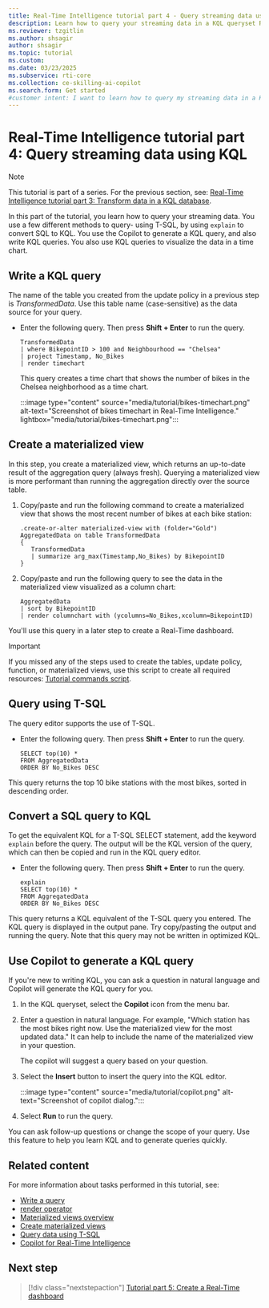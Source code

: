 ```yaml
---
title: Real-Time Intelligence tutorial part 4 - Query streaming data using KQL
description: Learn how to query your streaming data in a KQL queryset Real-Time Intelligence.
ms.reviewer: tzgitlin
ms.author: shsagir
author: shsagir
ms.topic: tutorial
ms.custom:
ms.date: 03/23/2025
ms.subservice: rti-core
ms.collection: ce-skilling-ai-copilot
ms.search.form: Get started
#customer intent: I want to learn how to query my streaming data in a KQL queryset in Real-Time Intelligence.
---
```

# Real-Time Intelligence tutorial part 4: Query streaming data using KQL

> [!NOTE]
> This tutorial is part of a series. For the previous section, see: [Real-Time Intelligence tutorial part 3: Transform data in a KQL database](tutorial-3-transform-kql-database.md).

In this part of the tutorial, you learn how to query your streaming data. You use a few different methods to query- using T-SQL, by using `explain` to convert SQL to KQL. You use the Copilot to generate a KQL query, and also write KQL queries. You also use KQL queries to visualize the data in a time chart.
    

## Write a KQL query

The name of the table you created from the update policy in a previous step is *TransformedData*. Use this table name (case-sensitive) as the data source for your query.

- Enter the following query. Then press **Shift + Enter** to run the query.

    ```kusto
    TransformedData
    | where BikepointID > 100 and Neighbourhood == "Chelsea"
    | project Timestamp, No_Bikes
    | render timechart
    ```

    This query creates a time chart that shows the number of bikes in the Chelsea neighborhood as a time chart.

    :::image type="content" source="media/tutorial/bikes-timechart.png" alt-text="Screenshot of bikes timechart in Real-Time Intelligence." lightbox="media/tutorial/bikes-timechart.png":::

## Create a materialized view

In this step, you create a materialized view, which returns an up-to-date result of the aggregation query (always fresh). Querying a materialized view is more performant than running the aggregation directly over the source table.

1. Copy/paste and run the following command to create a materialized view that shows the most recent number of bikes at each bike station:

    ``` kusto
    .create-or-alter materialized-view with (folder="Gold") AggregatedData on table TransformedData
    {
       TransformedData
       | summarize arg_max(Timestamp,No_Bikes) by BikepointID
    }
    ```

1. Copy/paste and run the following query to see the data in the materialized view visualized as a column chart:

    ```kusto
    AggregatedData
    | sort by BikepointID
    | render columnchart with (ycolumns=No_Bikes,xcolumn=BikepointID)
    ```

You'll use this query in a later step to create a Real-Time dashboard.

> [!IMPORTANT]
> If you missed any of the steps used to create the tables, update policy, function, or materialized views, use this script to create all required resources: [Tutorial commands script](https://github.com/microsoft/fabric-samples/blob/main/docs-samples/real-time-intelligence/tutorial-commands-script.kql).


## Query using T-SQL

The query editor supports the use of T-SQL. 

- Enter the following query. Then press **Shift + Enter** to run the query.
    
    ```kusto
    SELECT top(10) *
    FROM AggregatedData
    ORDER BY No_Bikes DESC
    ```

This query returns the top 10 bike stations with the most bikes, sorted in descending order.

## Convert a SQL query to KQL

To get the equivalent KQL for a T-SQL SELECT statement, add the keyword `explain` before the query. The output will be the KQL version of the query, which can then be copied and run in the KQL query editor.

- Enter the following query. Then press **Shift + Enter** to run the query.

    ```kusto
    explain
    SELECT top(10) *
    FROM AggregatedData
    ORDER BY No_Bikes DESC
    ```

This query returns a KQL equivalent of the T-SQL query you entered. The KQL query is displayed in the output pane. Try copy/pasting the output and running the query. Note that this query may not be written in optimized KQL.
    
## Use Copilot to generate a KQL query

If you're new to writing KQL, you can ask a question in natural language and Copilot will generate the KQL query for you.

1. In the KQL queryset, select the **Copilot** icon from the menu bar.
1. Enter a question in natural language. For example, "Which station has the most bikes right now. Use the materialized view for the most updated data." It can help to include the name of the materialized view in your question.

    The copilot will suggest a query based on your question.
1. Select the **Insert** button to insert the query into the KQL editor.

    :::image type="content" source="media/tutorial/copilot.png" alt-text="Screenshot of copilot dialog.":::

1. Select **Run** to run the query.

You can ask follow-up questions or change the scope of your query. Use this feature to help you learn KQL and to generate queries quickly.

## Related content

For more information about tasks performed in this tutorial, see:

* [Write a query](kusto-query-set.md#write-a-query)
* [render operator](/azure/data-explorer/kusto/query/renderoperator?pivots=azuredataexplorer?context=/fabric/context/context&pivots=fabric)
* [Materialized views overview](/kusto/management/materialized-views/materialized-view-overview?view=microsoft-fabric&preserve-view=true)
* [Create materialized views](materialized-view.md)
* [Query data using T-SQL](/kusto/query/t-sql?view=microsoft-fabric&preserve-view=true)
* [Copilot for Real-Time Intelligence](../fundamentals/copilot-real-time-intelligence.md)

## Next step

> [!div class="nextstepaction"]
> [Tutorial part 5: Create a Real-Time dashboard](tutorial-5-create-dashboard.md)
